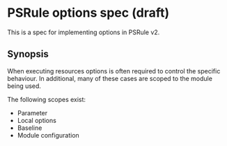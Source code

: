 # PSRule options spec (draft)

This is a spec for implementing options in PSRule v2.

## Synopsis

When executing resources options is often required to control the specific behaviour.
In additional, many of these cases are scoped to the module being used.

The following scopes exist:

- Parameter
- Local options
- Baseline
- Module configuration
